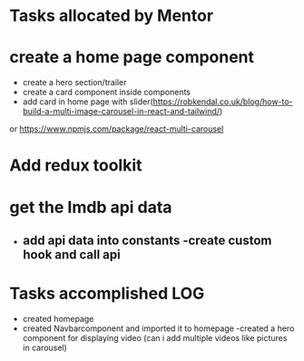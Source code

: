 # Tasks allocated by Mentor

# create a home page component

- create a hero section/trailer
- create a card component inside components
- add card in home page with slider(https://robkendal.co.uk/blog/how-to-build-a-multi-image-carousel-in-react-and-tailwind/)

or https://www.npmjs.com/package/react-multi-carousel

# Add redux toolkit

# get the Imdb api data

- add api data into constants
  -create custom hook and call api
  -

# Tasks accomplished LOG

- created homepage
- created Navbarcomponent and imported it to homepage
  -created a hero component for displaying video (can i add multiple videos like pictures in carousel)
